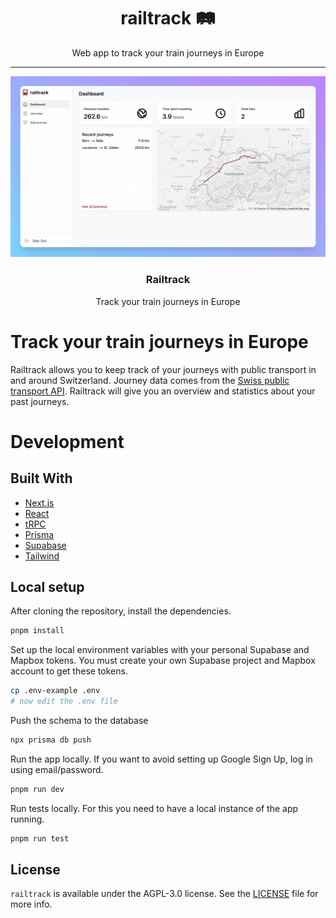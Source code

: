 <h1 align="center">
  railtrack 🛤
</h1>

<p align="center">
  Web app to track your train journeys in Europe 
</p>

---

<p align="center">
  <a href="https://github.com/noahflk/railtrack">
    <img src="https://raw.githubusercontent.com/noahflk/railtrack/main/public/images/screenshot-marketing.png" alt="Railtrack Logo">
  </a>

  <h3 align="center">Railtrack</h3>

  <p align="center">
    Track your train journeys in Europe 
    <br />
  </p>
</p>

# Track your train journeys in Europe

Railtrack allows you to keep track of your journeys with public transport in and around Switzerland. Journey data comes from the [Swiss public transport API](https://transport.opendata.ch). Railtrack will give you an overview and statistics about your past journeys.

# Development

## Built With

- [Next.js](https://nextjs.org/)
- [React](https://reactjs.org/)
- [tRPC](https://trpc.io/)
- [Prisma](https://www.prisma.io/)
- [Supabase](https://supabase.com/)
- [Tailwind](https://tailwindcss.com/)

## Local setup

After cloning the repository, install the dependencies.

```bash
pnpm install
```

Set up the local environment variables with your personal Supabase and Mapbox tokens. You must create your own Supabase project and Mapbox account to get these tokens.

```bash
cp .env-example .env
# now edit the .env file
```

Push the schema to the database

```bash
npx prisma db push
```

Run the app locally. If you want to avoid setting up Google Sign Up, log in using email/password.

```bash
pnpm run dev
```

Run tests locally. For this you need to have a local instance of the app running.

```bash
pnpm run test
```

## License

`railtrack` is available under the AGPL-3.0 license. See the [LICENSE](LICENSE.md) file for more info.
